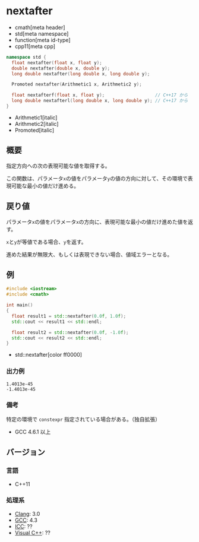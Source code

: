 # nextafter
* cmath[meta header]
* std[meta namespace]
* function[meta id-type]
* cpp11[meta cpp]

```cpp
namespace std {
  float nextafter(float x, float y);
  double nextafter(double x, double y);
  long double nextafter(long double x, long double y);

  Promoted nextafter(Arithmetic1 x, Arithmetic2 y);

  float nextafterf(float x, float y);                   // C++17 から
  long double nextafterl(long double x, long double y); // C++17 から
}
```
* Arithmetic1[italic]
* Arithmetic2[italic]
* Promoted[italic]

## 概要
指定方向への次の表現可能な値を取得する。

この関数は、パラメータ`x`の値をパラメータ`y`の値の方向に対して、その環境で表現可能な最小の値だけ進める。


## 戻り値
パラメータ`x`の値をパラメータ`x`の方向に、表現可能な最小の値だけ進めた値を返す。

`x`と`y`が等値である場合、`y`を返す。

進めた結果が無限大、もしくは表現できない場合、値域エラーとなる。


## 例
```cpp example
#include <iostream>
#include <cmath>

int main()
{
  float result1 = std::nextafter(0.0f, 1.0f);
  std::cout << result1 << std::endl;

  float result2 = std::nextafter(0.0f, -1.0f);
  std::cout << result2 << std::endl;
}
```
* std::nextafter[color ff0000]

### 出力例
```
1.4013e-45
-1.4013e-45
```

### 備考
特定の環境で `constexpr` 指定されている場合がある。（独自拡張）

- GCC 4.6.1 以上


## バージョン
### 言語
- C++11

### 処理系
- [Clang](/implementation.md#clang): 3.0
- [GCC](/implementation.md#gcc): 4.3
- [ICC](/implementation.md#icc): ??
- [Visual C++](/implementation.md#visual_cpp): ??
